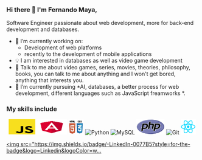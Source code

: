 ### Hi there 👋 I'm Fernando Maya,

Software Engineer passionate about web development, more for back-end development and databases.


- 🔭 I’m currently working on:
	- Development of web platforms
	- recently to the development of mobile applications
- :bulb: I am interested in databases as well as video game development
- 💬 Talk to me about video games, series, movies, theories, philosophy, books, you can talk to me about anything and I won't get bored, anything that interests you.
- 🌱 I’m currently pursuing *AI, databases, a better process for web development, different languages such as JavaScript freamworks *.

### My skills include

<p align="center">
	<img title="JS" alt="JS" src="https://github.com/FernandoMaya/FernandoMaya_/blob/65056a13c0592157af23efa889971c628a5ffa38/JS.png" width="70" height="40" />
	<img title="Angular" alt="Angular" src="https://github.com/FernandoMaya/FernandoMaya_/blob/65056a13c0592157af23efa889971c628a5ffa38/ANGULAR.png" width="80" height="40" />
	<img title="HTML" alt="HTML" src="https://github.com/FernandoMaya/FernandoMaya_/blob/65056a13c0592157af23efa889971c628a5ffa38/HTML.png" width="40" height="40" />
	<img title="Python" alt="Python" src="https://raw.githubusercontent.com/Thomas-George-T/Thomas-George-T/master/assets/python.svg" width="40" height="40" />
	<img title="MySQL" alt="MySQL" src="https://raw.githubusercontent.com/Thomas-George-T/Thomas-George-T/master/assets/mysql.svg" width="40" height="40" />
	<img title="PHP" alt="PHP" src="PHP.png" height="40" />
	<img title="Git" alt="Git" src="https://raw.githubusercontent.com/Thomas-George-T/Thomas-George-T/master/assets/git.svg" width="70" height="40" />
	<img title="React Native" alt="React Native" src="https://github.com/FernandoMaya/FernandoMaya_/blob/d559ca211e872d67c3f72006533a9ec98b631770/REACT%20NATIVE.png" width="40" height="40" />	
</p>

<!--
*Thomas-George-T/Thomas-George-T* is a ✨ special ✨ repository because its `README.md` (this file) appears on your GitHub profile.
T
Here are some ideas to get you started:

- 🔭 I’m currently working on ...
- 🌱 I’m currently learning ...
- 👯 I’m looking to collaborate on ...
- 🤔 I’m looking for help with ...
- 💬 Ask me about ...
- 📫 How to reach me: ...
- 😄 Pronouns: ...
- ⚡ Fun fact: ...
-->


<a target="_blank" href="https://www.linkedin.com/in/fernando-maya-carranza-268b0814b/"><img src="https://img.shields.io/badge/-LinkedIn-0077B5?style=for-the-badge&logo=Linkedin&logoColor=w…
